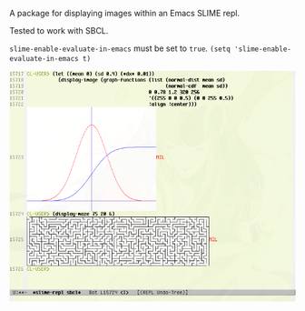 A package for displaying images within an Emacs SLIME repl.

Tested to work with SBCL.

`slime-enable-evaluate-in-emacs` must be set to `true`.
`(setq 'slime-enable-evaluate-in-emacs t)`

![alt text](preview.png "Preview")